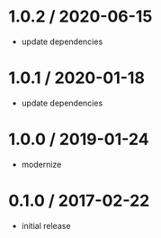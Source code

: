 # 1.0.2 / 2020-06-15

- update dependencies

# 1.0.1 / 2020-01-18

- update dependencies

# 1.0.0 / 2019-01-24

- modernize

# 0.1.0 / 2017-02-22

- initial release
